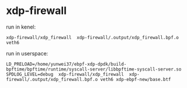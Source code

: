 # xdp-firewall

run in kenel:

```console
xdp-firewall/xdp_firewall  xdp-firewall/.output/xdp_firewall.bpf.o veth6
```

run in userspace:

```console
LD_PRELOAD=/home/yunwei37/ebpf-xdp-dpdk/build-bpftime/bpftime/runtime/syscall-server/libbpftime-syscall-server.so SPDLOG_LEVEL=debug  xdp-firewall/xdp_firewall  xdp-firewall/.output/xdp_firewall.bpf.o veth6 xdp-ebpf-new/base.btf
```
